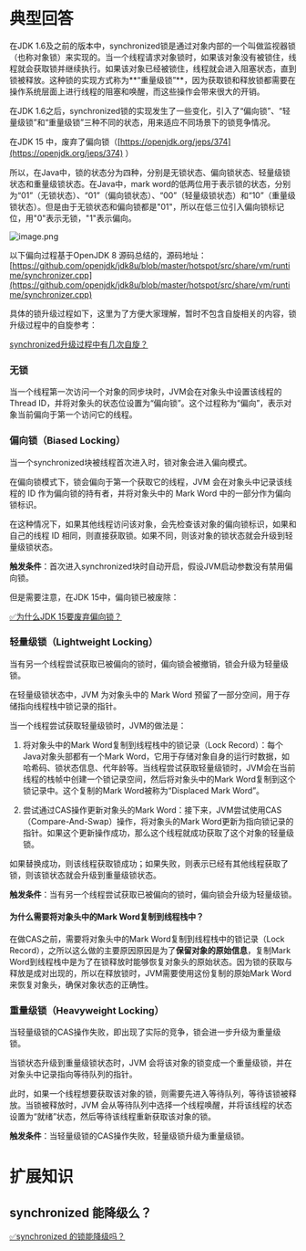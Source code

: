 # 典型回答

在JDK 1.6及之前的版本中，synchronized锁是通过对象内部的一个叫做监视器锁（也称对象锁）来实现的。当一个线程请求对象锁时，如果该对象没有被锁住，线程就会获取锁并继续执行。如果该对象已经被锁住，线程就会进入阻塞状态，直到锁被释放。这种锁的实现方式称为**“重量级锁”**，因为获取锁和释放锁都需要在操作系统层面上进行线程的阻塞和唤醒，而这些操作会带来很大的开销。

在JDK 1.6之后，synchronized锁的实现发生了一些变化，引入了“偏向锁”、“轻量级锁”和“重量级锁”三种不同的状态，用来适应不同场景下的锁竞争情况。

在JDK 15 中，废弃了偏向锁（[https://openjdk.org/jeps/374](https://openjdk.org/jeps/374) ）

所以，在Java中，锁的状态分为四种，分别是无锁状态、偏向锁状态、轻量级锁状态和重量级锁状态。在Java中，mark word的低两位用于表示锁的状态，分别为“01”（无锁状态）、“01”（偏向锁状态）、“00”（轻量级锁状态）和“10”（重量级锁状态）。但是由于无锁状态和偏向锁都是"01"，所以在低三位引入偏向锁标记位，用"0"表示无锁，"1"表示偏向。

![image.png](https://cdn.nlark.com/yuque/0/2023/png/5378072/1683549141839-20956e27-844b-4594-81f5-fc7bc3647829.png#averageHue=%23f4f8e3&clientId=u3e7bc98d-d5ee-4&from=paste&height=316&id=ub2026fdb&originHeight=631&originWidth=1989&originalType=binary&ratio=2&rotation=0&showTitle=false&size=927082&status=done&style=none&taskId=u5ab27799-1d6b-482f-bb77-586ffd0d500&title=&width=994.5)

以下偏向过程基于OpenJDK 8 源码总结的，源码地址：[https://github.com/openjdk/jdk8u/blob/master/hotspot/src/share/vm/runtime/synchronizer.cpp](https://github.com/openjdk/jdk8u/blob/master/hotspot/src/share/vm/runtime/synchronizer.cpp)

具体的锁升级过程如下，这里为了方便大家理解，暂时不包含自旋相关的内容，锁升级过程中的自旋参考：

[synchronized升级过程中有几次自旋？](https://www.yuque.com/hollis666/fo22bm/dc6vfx4nfvptib2y?view=doc_embed)

### 无锁


当一个线程第一次访问一个对象的同步块时，JVM会在对象头中设置该线程的Thread ID，并将对象头的状态位设置为“偏向锁”。这个过程称为“偏向”，表示对象当前偏向于第一个访问它的线程。


### 偏向锁（Biased Locking）


当一个synchronized块被线程首次进入时，锁对象会进入偏向模式。

在偏向锁模式下，锁会偏向于第一个获取它的线程，JVM 会在对象头中记录该线程的 ID 作为偏向锁的持有者，并将对象头中的 Mark Word 中的一部分作为偏向锁标识。

在这种情况下，如果其他线程访问该对象，会先检查该对象的偏向锁标识，如果和自己的线程 ID 相同，则直接获取锁。如果不同，则该对象的锁状态就会升级到轻量级锁状态。

**触发条件**：首次进入synchronized块时自动开启，假设JVM启动参数没有禁用偏向锁。

但是需要注意，在JDK 15中，偏向锁已被废除：

[✅为什么JDK 15要废弃偏向锁？](https://www.yuque.com/hollis666/fo22bm/kzigekbg6ark71m3?view=doc_embed)

### 轻量级锁（Lightweight Locking）

当有另一个线程尝试获取已被偏向的锁时，偏向锁会被撤销，锁会升级为轻量级锁。

在轻量级锁状态中，JVM 为对象头中的 Mark Word 预留了一部分空间，用于存储指向线程栈中锁记录的指针。

当一个线程尝试获取轻量级锁时，JVM的做法是：

1. 将对象头中的Mark Word复制到线程栈中的锁记录（Lock Record）：每个Java对象头部都有一个Mark Word，它用于存储对象自身的运行时数据，如哈希码、锁状态信息、代年龄等。当线程尝试获取轻量级锁时，JVM会在当前线程的栈帧中创建一个锁记录空间，然后将对象头中的Mark Word复制到这个锁记录中。这个复制的Mark Word被称为“Displaced Mark Word”。

2. 尝试通过CAS操作更新对象头的Mark Word：接下来，JVM尝试使用CAS（Compare-And-Swap）操作，将对象头的Mark Word更新为指向锁记录的指针。如果这个更新操作成功，那么这个线程就成功获取了这个对象的轻量级锁。

如果替换成功，则该线程获取锁成功；如果失败，则表示已经有其他线程获取了锁，则该锁状态就会升级到重量级锁状态。

**触发条件**：当有另一个线程尝试获取已被偏向的锁时，偏向锁会升级为轻量级锁。

#### 为什么需要将对象头中的Mark Word复制到线程栈中？

在做CAS之前，需要将对象头中的Mark Word复制到线程栈中的锁记录（Lock Record），之所以这么做的主要原因原因是为了**保留对象的原始信息**，复制Mark Word到线程栈中是为了在锁释放时能够恢复对象头的原始状态。因为锁的获取与释放是成对出现的，所以在释放锁时，JVM需要使用这份复制的原始Mark Word来恢复对象头，确保对象状态的正确性。

### 重量级锁（Heavyweight Locking）


当轻量级锁的CAS操作失败，即出现了实际的竞争，锁会进一步升级为重量级锁。

当锁状态升级到重量级锁状态时，JVM 会将该对象的锁变成一个重量级锁，并在对象头中记录指向等待队列的指针。

此时，如果一个线程想要获取该对象的锁，则需要先进入等待队列，等待该锁被释放。当锁被释放时，JVM 会从等待队列中选择一个线程唤醒，并将该线程的状态设置为“就绪”状态，然后等待该线程重新获取该对象的锁。

**触发条件**：当轻量级锁的CAS操作失败，轻量级锁升级为重量级锁。


# 扩展知识

## synchronized 能降级么？

[✅synchronized 的锁能降级吗？](https://www.yuque.com/hollis666/fo22bm/ghg8a3skmvxgquvh?view=doc_embed)
